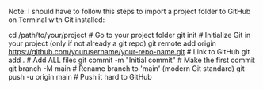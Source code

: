 Note: I should have to follow this steps to import a project folder to GitHub on Terminal with Git installed:

cd /path/to/your/project  # Go to your project folder
git init                  # Initialize Git in your project (only if not already a git repo)
git remote add origin https://github.com/yourusername/your-repo-name.git  # Link to GitHub
git add .                 # Add ALL files
git commit -m "Initial commit"  # Make the first commit
git branch -M main        # Rename branch to 'main' (modern Git standard)
git push -u origin main   # Push it hard to GitHub

